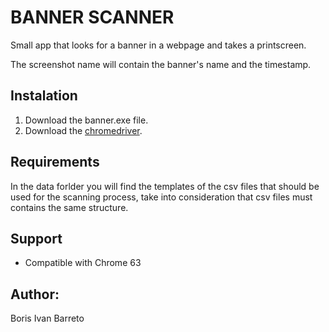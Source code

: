# BANNER SCANNER

Small app that looks for a banner in a webpage and takes a printscreen.

The screenshot name will contain the banner's name and the timestamp.  

## Instalation

1. Download the banner.exe file.
2. Download the [chromedriver](https://sites.google.com/a/chromium.org/chromedriver/).

## Requirements
  In the data forlder you will find the templates of the csv files that should be used for the scanning process, take into consideration that csv files must contains the same structure.

## Support
  - Compatible with Chrome 63  
  
## Author:
Boris Ivan Barreto
